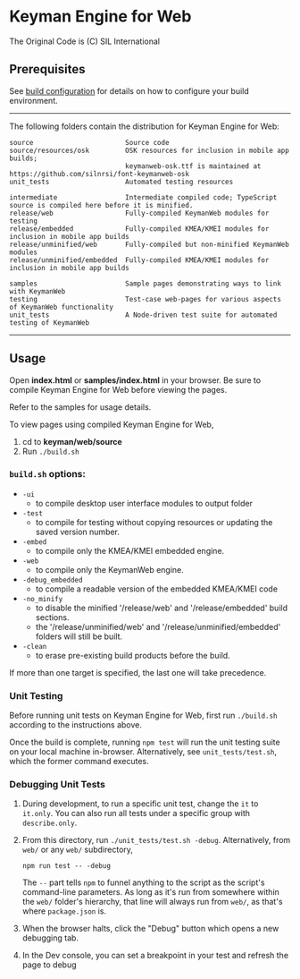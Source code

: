 # Keyman Engine for Web
The Original Code is (C) SIL International

## Prerequisites
See [build configuration](../docs/build/index.md) for details on how to
configure your build environment.

**********************************************************************

The following folders contain the distribution for Keyman Engine for Web:

    source                       Source code
    source/resources/osk         OSK resources for inclusion in mobile app builds;
                                 keymanweb-osk.ttf is maintained at https://github.com/silnrsi/font-keymanweb-osk
    unit_tests                   Automated testing resources

    intermediate                 Intermediate compiled code; TypeScript source is compiled here before it is minified.
    release/web                  Fully-compiled KeymanWeb modules for testing
    release/embedded             Fully-compiled KMEA/KMEI modules for inclusion in mobile app builds
    release/unminified/web       Fully-compiled but non-minified KeymanWeb modules
    release/unminified/embedded  Fully-compiled KMEA/KMEI modules for inclusion in mobile app builds

    samples                      Sample pages demonstrating ways to link with KeymanWeb
    testing                      Test-case web-pages for various aspects of KeymanWeb functionality
    unit_tests                   A Node-driven test suite for automated testing of KeymanWeb

**********************************************************************

## Usage
Open **index.html** or **samples/index.html** in your browser. Be sure to
compile Keyman Engine for Web before viewing the pages.

Refer to the samples for usage details.

To view pages using compiled Keyman Engine for Web,
1. cd to **keyman/web/source**
2. Run `./build.sh`

### `build.sh` options:

*  `-ui`
    - to compile desktop user interface modules to output folder
*  `-test`
    - to compile for testing without copying resources or updating the saved
      version number.
*  `-embed`
    - to compile only the KMEA/KMEI embedded engine.
*  `-web`
    - to compile only the KeymanWeb engine.
*  `-debug_embedded`
    - to compile a readable version of the embedded KMEA/KMEI code
*  `-no_minify`
    - to disable the minified '/release/web' and '/release/embedded' build
      sections.
    - the '/release/unminified/web' and '/release/unminified/embedded' folders
      will still be built.
*  `-clean`
    - to erase pre-existing build products before the build.

If more than one target is specified, the last one will take precedence.

### Unit Testing ###

Before running unit tests on Keyman Engine for Web, first run `./build.sh`
according to the instructions above.

Once the build is complete, running `npm test` will run the unit testing suite
on your local machine in-browser. Alternatively, see `unit_tests/test.sh`, which
the former command executes.

### Debugging Unit Tests
1. During development, to run a specific unit test, change the `it` to
   `it.only`. You can also run all tests under a specific group with
   `describe.only`.
2. From this directory, run `./unit_tests/test.sh -debug`. Alternatively, from
   `web/` or any `web/` subdirectory,
   
   ```
   npm run test -- -debug
   ```

   The `--` part tells `npm` to funnel anything to the script as the script's
   command-line parameters. As long as it's run from somewhere within the `web/`
   folder's hierarchy, that line will always run from `web/`, as that's where
   `package.json` is.

3. When the browser halts, click the "Debug" button which opens a new debugging
   tab.
4. In the Dev console, you can set a breakpoint in your test and refresh the
   page to debug

